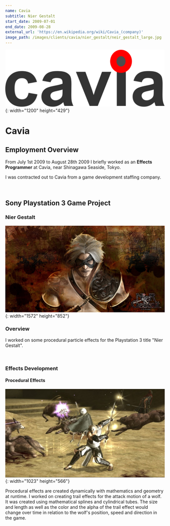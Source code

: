 ```yaml
---
name: Cavia
subtitle: Nier Gestalt
start_date: 2009-07-01
end_date: 2009-08-28
external_url: 'https://en.wikipedia.org/wiki/Cavia_(company)'
image_path: /images/clients/cavia/nier_gestalt/neir_gestalt_large.jpg
---
```


![](/images/clients/cavia/cavia_logo.png){: width="1200" height="429"}

# Cavia

## Employment Overview

From July 1st 2009 to August 28th 2009 I briefly worked as an **Effects Programmer** at Cavia, near Shinagawa Seaside, Tokyo.

I was contracted out to Cavia from a game development staffing company.

&nbsp;

## Sony Playstation 3 Game Project

### Nier Gestalt

![](/images/clients/cavia/nier_gestalt/nier_gestalt_wide.jpg){: width="1572" height="852"}

### Overview

I worked on some procedural particle effects for the Playstation 3 title "Nier Gestalt".

&nbsp;

### Effects Development

#### Procedural Effects

![](/images/clients/cavia/nier_gestalt/nier_gestalt_wolf_attack_effect.png){: width="1023" height="566"}

Procedural effects are created dynamically with mathematics and geometry at runtime. I worked on creating trail effects for the attack motion of a wolf. It was created using mathematical splines and cylindrical tubes. The size and length as well as the color and the alpha of the trail effect would change over time in relation to the wolf's position, speed and direction in the game.

&nbsp;

&nbsp;

&nbsp;

&nbsp;